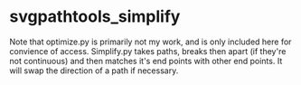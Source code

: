 # svgpathtools_simplify
Note that optimize.py is primarily not my work, and is only included here for convience of access.
Simplify.py takes paths, breaks then apart (if they're not continuous) and then matches it's end points with other end points. It will swap the direction of a path if necessary.
